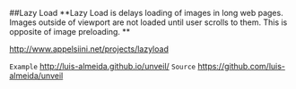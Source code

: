 ##Lazy Load
**Lazy Load is delays loading of images in long web pages. Images outside of viewport are not loaded until user scrolls to them. This is opposite of image preloading. **

http://www.appelsiini.net/projects/lazyload

`Example` http://luis-almeida.github.io/unveil/
`Source` https://github.com/luis-almeida/unveil
